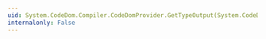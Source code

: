 ```yaml
---
uid: System.CodeDom.Compiler.CodeDomProvider.GetTypeOutput(System.CodeDom.CodeTypeReference)
internalonly: False
---
```

